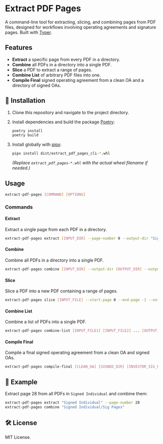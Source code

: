 # Extract PDF Pages

A command-line tool for extracting, slicing, and combining pages from PDF files, designed for workflows involving operating agreements and signature pages. Built with [Typer](https://typer.tiangolo.com/).

## Features

- **Extract** a specific page from every PDF in a directory.
- **Combine** all PDFs in a directory into a single PDF.
- **Slice** a PDF to extract a range of pages.
- **Combine List** of arbitrary PDF files into one.
- **Compile Final** signed operating agreement from a clean OA and a directory of signed OAs.

## 🚀 Installation

1. Clone this repository and navigate to the project directory.
2. Install dependencies and build the package [Poetry](https://python-poetry.org/):

   ```sh
   poetry install
   poetry build
   ```

3. Install globally with [pipx](https://pypa.github.io/pipx/):

   ```sh
   pipx install dist/extract_pdf_pages_cli-*.whl
   ```

   *(Replace `extract_pdf_pages-*.whl` with the actual wheel filename if needed.)*

## Usage

```sh
extract-pdf-pages [COMMAND] [OPTIONS]
```

### Commands

#### Extract

Extract a single page from each PDF in a directory.

```sh
extract-pdf-pages extract [INPUT_DIR] --page-number 0 --output-dir "Sig Pages" --output-prefix "Sig Page - "
```

#### Combine

Combine all PDFs in a directory into a single PDF.

```sh
extract-pdf-pages combine [INPUT_DIR] --output-dir [OUTPUT_DIR] --output-name "Combined.pdf"
```

#### Slice

Slice a PDF into a new PDF containing a range of pages.

```sh
extract-pdf-pages slice [INPUT_FILE] --start-page 0 --end-page -1 --output-dir [OUTPUT_DIR] --output-name "Sliced.pdf"
```

#### Combine List

Combine a list of PDFs into a single PDF.

```sh
extract-pdf-pages combine-list [INPUT_FILE1] [INPUT_FILE2] ... [OUTPUT_DIR] --output-name "Combined.pdf"
```

#### Compile Final

Compile a final signed operating agreement from a clean OA and signed OAs.

```sh
extract-pdf-pages compile-final [CLEAN_OA] [SIGNED_DIR] [INVESTOR_SIG_PAGE] [MANAGER_SIG_PAGE]
```

## 📂 Example

Extract page 28 from all PDFs in `Signed Individual` and combine them:

```sh
extract-pdf-pages extract "Signed Individual" --page-number 28
extract-pdf-pages combine "Signed Individual/Sig Pages"
```

## 🛠 License

MIT License.
